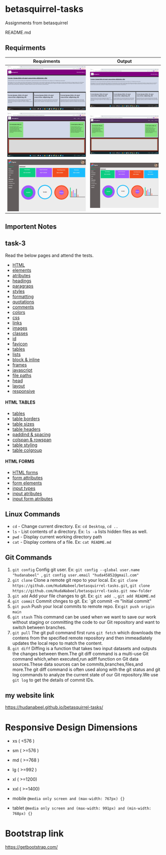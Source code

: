 # betasquirrel-tasks

Assignments from betasquirrel

README.md

## Requirments

| Requirments                              | Output                                         |
| ---------------------------------------- | ---------------------------------------------- |
| ![task 1](images/requirments/task-1.png) | ![task 1](images/output/task-1-requirment.png) |
| ![task 2](images/requirments/task-2.png) | ![task 2](images/output/task-2-requirment.png) |
| ![task 4](images/requirments/task-4.jpg) | ![task 4](images/output/task-4-requirment.jpg) |

## Importent Notes

## task-3

Read the below pages and attend the tests.

- [HTML](https://www.w3schools.com/html/html_intro.asp)
- [elements](https://www.w3schools.com/html/html_elements.asp)
- [atributes](https://www.w3schools.com/html/html_attributes.asp)
- [headings](https://www.w3schools.com/html/html_headings.asp)
- [paragraps](https://www.w3schools.com/html/html_paragraphs.asp)
- [styles](https://www.w3schools.com/html/html_styles.asp)
- [formatting](https://www.w3schools.com/html/html_formatting.asp)
- [quotations](https://www.w3schools.com/html/html_quotation_elements.asp)
- [comments](https://www.w3schools.com/html/html_comments.asp)
- [colors](https://www.w3schools.com/html/html_colors.asp)
- [css](https://www.w3schools.com/html/html_css.asp)
- [links](https://www.w3schools.com/html/html_links.asp)
- [images](https://www.w3schools.com/html/html_images.asp)
- [classes](https://www.w3schools.com/html/html_classes.asp)
- [id](https://www.w3schools.com/html/html_id.asp)
- [favicon](https://www.w3schools.com/html/html_favicon.asp)
- [tables](https://www.w3schools.com/html/html_tables.asp)
- [lists](https://www.w3schools.com/html/html_lists.asp)
- [block & inline](https://www.w3schools.com/html/html_blocks.asp)
- [frames](https://www.w3schools.com/html/html_iframe.asp)
- [javascript](https://www.w3schools.com/html/html_scripts.asp)
- [file paths](https://www.w3schools.com/html/html_filepaths.asp)
- [head](https://www.w3schools.com/html/html_head.asp)
- [layout](https://www.w3schools.com/html/html_layout.asp)
- [responsive](https://www.w3schools.com/html/html_responsive.asp)

#### HTML TABLES

- [tables](https://www.w3schools.com/html/html_tables.asp)
- [table borders](https://www.w3schools.com/html/html_table_borders.asp)
- [table sizes](https://www.w3schools.com/html/html_table_sizes.asp)
- [table headers](https://www.w3schools.com/html/html_table_headers.asp)
- [paddind & spacing](https://www.w3schools.com/html/html_table_padding_spacing.asp)
- [colspan & rowspan](https://www.w3schools.com/html/html_table_colspan_rowspan.asp)
- [table styling](https://www.w3schools.com/html/html_table_styling.asp)
- [table colgroup](https://www.w3schools.com/html/html_table_colgroup.asp)

#### HTML FORMS

- [HTML forms](https://www.w3schools.com/html/html_forms.asp)
- [form attributes](https://www.w3schools.com/html/html_forms_attributes.asp)
- [form elements](https://www.w3schools.com/html/html_form_elements.asp)
- [input types](https://www.w3schools.com/html/html_form_input_types.asp)
- [input atributes](https://www.w3schools.com/html/html_form_attributes.asp)
- [input form atributes](https://www.w3schools.com/html/html_form_attributes_form.asp)

## Linux Commands

- `cd` - Change current directory. Ex: `cd Desktop`, `cd ..`
- `ls` - List contents of a directory. Ex: `ls -a` lists hidden files as well.
- `pwd` - Display current working directory path
- `cat` - Display contens of a file. Ex: `cat README.md`

## Git Commands

1. `git config` Config git user. Ex: `git config --global user.name "hudanabeel" `, `git config user.email "huda45852@gmail.com"`
2. `git clone` Clone a remote git repo to your local. Ex: `git clone https://github.com/HudaNabeel/betasquirrel-tasks.git`, `git clone https://github.com/HudaNabeel/betasquirrel-tasks.git new-folder`
3. `git add` Add your file changes to git. Ex: `git add .`, `git add README.md`
4. `git commit` Commit chnges to git. Ex: `git commit -m "Initial commit"
5. `git push` Push your local commits to remote repo. Ex:`git push origin main`
6. `git stash` This command can be used when we want to save our work without staging or committing the code to our Git repository and want to switch between branches.
7. `git pull` The git pull command first runs `git fetch` which downloads the contens from the specified remote repository and then immeadiately updates the local repo to match the content.
8. `git diff` Diffing is a function that takes two input datasets and outputs the changes between them.The git diff command is a multi-use Git command which,when executed,run adiff function on Git data sources.These data sources can be commits,branches,files,and more.The git diff command is often used along with the git status and git log commands to analyze the current state of our Git repository.We use `git log` to get the details of commit IDs.

## my website link

https://hudanabeel.github.io/betasquirrel-tasks/

# Responsive Design Dimensions

- xs ( <576 )
- sm ( >=576 )
- md ( >=768 )
- lg ( >=992 )
- xl ( >=1200)
- xxl ( >=1400)

- mobile `@media only screen and (max-width: 767px) {}`
- tablet `@media only screen and (max-width: 991px) and (min-width: 768px) {}`

# Bootstrap link

https://getbootstrap.com/
